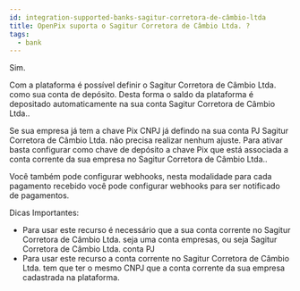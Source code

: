 ```yaml
---
id: integration-supported-banks-sagitur-corretora-de-câmbio-ltda
title: OpenPix suporta o Sagitur Corretora de Câmbio Ltda. ?
tags:
  - bank
---
```


Sim.

Com a plataforma é possível definir o Sagitur Corretora de Câmbio Ltda. como sua conta de depósito. Desta forma o saldo da plataforma é depositado automaticamente na sua conta Sagitur Corretora de Câmbio Ltda..

Se sua empresa já tem a chave Pix CNPJ já defindo na sua conta PJ Sagitur Corretora de Câmbio Ltda. não precisa realizar nenhum ajuste. Para ativar basta configurar como chave de depósito a chave Pix que está associada a conta corrente da sua empresa no Sagitur Corretora de Câmbio Ltda..

Você também pode configurar webhooks, nesta modalidade para cada pagamento recebido você pode configurar webhooks para ser notificado de pagamentos.

Dicas Importantes:

- Para usar este recurso é necessário que a sua conta corrente no Sagitur Corretora de Câmbio Ltda. seja uma conta empresas, ou seja Sagitur Corretora de Câmbio Ltda. conta PJ
- Para usar este recurso a conta corrente no Sagitur Corretora de Câmbio Ltda. tem que ter o mesmo CNPJ que a conta corrente da sua empresa cadastrada na plataforma.
